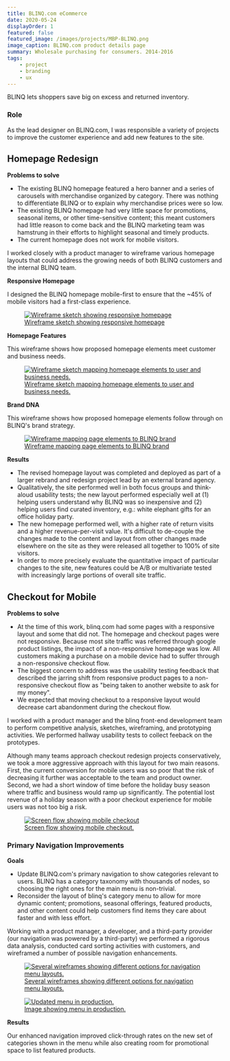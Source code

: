 ```yaml
---
title: BLINQ.com eCommerce
date: 2020-05-24
displayOrder: 1
featured: false
featured_image: /images/projects/MBP-BLINQ.png
image_caption: BLINQ.com product details page
summary: Wholesale purchasing for consumers. 2014-2016
tags:
    - project
    - branding
    - ux
---
```


BLINQ lets shoppers save big on excess and returned inventory.

### Role

As the lead designer on BLINQ.com, I was responsible a variety of projects to improve the customer experience and add new features to the site.

## Homepage Redesign

**Problems to solve**  
  
* The existing BLINQ homepage featured a hero banner and a series of carousels with merchandise organized by category. There was nothing to differentiate BLINQ or to explain why merchandise prices were so low.
* The existing BLINQ homepage had very little space for promotions, seasonal items, or other time-sensitive content; this meant customers had little reason to come back and the BLINQ marketing team was hamstrung in their efforts to highlight seasonal and timely products.
* The current homepage does not work for mobile visitors.

I worked closely with a product manager to wireframe various homepage layouts that could address the growing needs of both BLINQ customers and the internal BLINQ team.

**Responsive Homepage**  

I designed the BLINQ homepage mobile-first to ensure that the ~45% of mobile visitors had a first-class experience.
  <figure class="p-6 rounded-lg mt-10 mb-8 md:mt-8 shadow">
    <a href="/images/projects/blinq-homepage-mobile.png">
      <img data-lazy="/images/projects/blinq-homepage-mobile.png" alt="Wireframe sketch showing responsive homepage">
      <figcaption class="text-center text-sm italic text-gray-600 mt-4">Wireframe sketch showing responsive homepage</figcaption>
    </a>
</figure>

**Homepage Features**  

This wireframe shows how proposed homepage elements meet customer and business needs.
<figure class="p-6 rounded-lg mt-10 mb-8 md:mt-8 shadow">
  <a href="/images/projects/blinq_homepage_features.png">
    <img data-lazy="/images/projects/blinq_homepage_features.png" alt="Wireframe sketch mapping homepage elements to user and business needs.">
    <figcaption class="text-center text-sm italic text-gray-600 mt-4">Wireframe sketch mapping homepage elements to user and business needs.</figcaption>
  </a>
</figure>

**Brand DNA**  

This wireframe shows how proposed homepage elements follow through on BLINQ's brand strategy.
<figure class="p-6 rounded-lg mt-10 mb-8 md:mt-8 shadow">
  <a href="/images/projects/blinq_homepage_branding.png">
    <img data-lazy="/images/projects/blinq_homepage_branding.png" alt="Wireframe mapping page elements to BLINQ brand">
    <figcaption class="text-center text-sm italic text-gray-600 mt-4">Wireframe mapping page elements to BLINQ brand</figcaption>
  </a>
</figure>

**Results**

* The revised homepage layout was completed and deployed as part of a larger rebrand and redesign project lead by an external brand agency.
* Qualitatively, the site performed well in both focus groups and think-aloud usability tests; the new layout performed especially well at (1) helping users understand why BLINQ was so inexpensive and (2) helping users find curated inventory, e.g.: white elephant gifts for an office holiday party.
* The new homepage performed well, with a higher rate of return visits and a higher revenue-per-visit value. It's difficult to de-couple the changes made to the content and layout from other changes made elsewhere on the site as they were released all together to 100% of site visitors.
* In order to more precisely evaluate the quantitative impact of particular changes to the site, new features could be A/B or multivariate tested with increasingly large portions of overall site traffic.

## Checkout for Mobile

**Problems to solve**

* At the time of this work, blinq.com had some pages with a responsive layout and some that did not. The homepage and checkout pages were not responsive. Because most site traffic was referred through google product listings, the impact of a non-responsive homepage was low. All customers making a purchase on a mobile device had to suffer through a non-responsive checkout flow.
* The biggest concern to address was the usability testing feedback that described the jarring shift from responsive product pages to a non-responsive checkout flow as "being taken to another website to ask for my money".
* We expected that moving checkout to a responsive layout would decrease cart abandonment during the checkout flow.

I worked with a product manager and the blinq front-end development team to perform competitive analysis, sketches, wireframing, and prototyping activities. We performed hallway usability tests to collect feeback on the prototypes.

Although many teams approach checkout redesign projects conservatively, we took a more aggressive approach with this layout for two main reasons. First, the current conversion for mobile users was so poor that the risk of decreasing it further was acceptable to the team and product owner. Second, we had a short window of time before the holiday busy season where traffic and business would ramp up significantly. The potential lost revenue of a holiday season with a poor checkout experience for mobile users was not too big a risk.

<figure class="p-6 rounded-lg mt-10 mb-8 md:mt-8 shadow">
  <a href="/images/projects/blinq-checkout-remove-billing-address_4-up.png">
    <img data-lazy="/images/projects/blinq-checkout-remove-billing-address_4-up.png" alt="Screen flow showing mobile checkout">
    <figcaption class="text-center text-sm italic text-gray-600 mt-4">Screen flow showing mobile checkout.</figcaption>
  </a>
</figure>

### Primary Navigation Improvements

**Goals**

* Update BLINQ.com's primary navigation to show categories relevant to users. BLINQ has a category taxonomy with thousands of nodes, so choosing the right ones for the main menu is non-trivial.
* Reconsider the layout of blinq's category menu to allow for more dynamic content; promotions, seasonal offerings, featured products, and other content could help customers find items they care about faster and with less effort.

Working with a product manager, a developer, and a third-party provider (our navigation was powered by a third-party) we performed a rigorous data analysis, conducted card sorting activities with customers, and wireframed a number of possible navigation enhancements.

<figure class="p-6 rounded-lg mt-10 mb-8 md:mt-8 shadow">
  <a href="/images/projects/blinq-nav-wireframe.png">
    <img data-lazy="/images/projects/blinq-nav-wireframe.png" alt="Several wireframes showing different options for navigation menu layouts.">
    <figcaption class="text-center text-sm italic text-gray-600 mt-4">Several wireframes showing different options for navigation menu layouts.</figcaption>
  </a>
</figure>

<figure class="p-6 rounded-lg mt-10 mb-8 md:mt-8 shadow">
  <a href="/images/projects/blinq_nav_production.png">
    <img data-lazy="/images/projects/blinq_nav_production.png" alt="Updated menu in production.">
    <figcaption class="text-center text-sm italic text-gray-600 mt-4">Image showing menu in production.</figcaption>
  </a>
</figure>

**Results**

Our enhanced navigation improved click-through rates on the new set of categories shown in the menu while also creating room for promotional space to list featured products.
